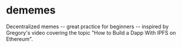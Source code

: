 # dememes
Decentralized memes -- great practice for beginners -- inspired by Gregory's video covering the topic "How to Build a Dapp With IPFS on Ethereum".
